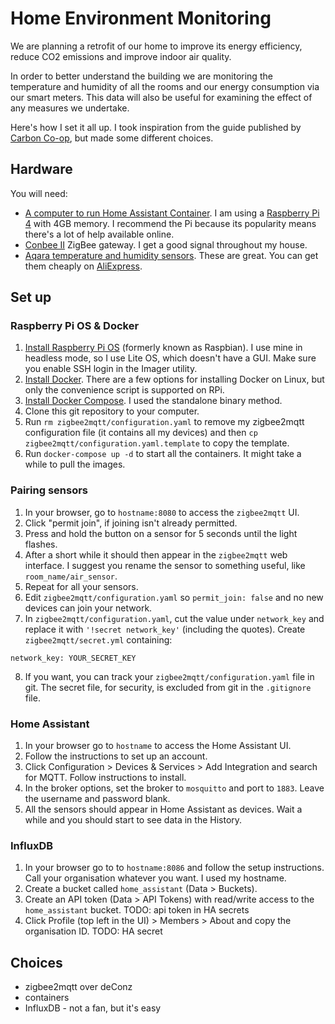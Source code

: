 # Home Environment Monitoring

We are planning a retrofit of our home to improve its energy efficiency, reduce CO2 emissions and improve indoor air quality.

In order to better understand the building we are monitoring the temperature and humidity of all the rooms and our energy consumption via our smart meters.
This data will also be useful for examining the effect of any measures we undertake.

Here's how I set it all up.
I took inspiration from the guide published by [Carbon Co-op](https://carbon.coop/2020/07/a-guide-to-monitoring-your-home-environment/), but made some different choices.

## Hardware

You will need:

* [A computer to run Home Assistant Container](https://www.home-assistant.io/installation/). I am using a [Raspberry Pi 4](https://www.raspberrypi.com/products/raspberry-pi-4-model-b/) with 4GB memory. I recommend the Pi because its popularity means there's a lot of help available online.
* [Conbee II](https://phoscon.de/en/conbee2) ZigBee gateway. I get a good signal throughout my house.
* [Aqara temperature and humidity sensors](https://www.aqara.com/us/temperature_humidity_sensor.html). These are great. You can get them cheaply on [AliExpress](https://www.aliexpress.com/item/32946812631.html).


## Set up

### Raspberry Pi OS & Docker

1. [Install Raspberry Pi OS](https://www.raspberrypi.com/software/) (formerly known as Raspbian). I use mine in headless mode, so I use Lite OS, which doesn't have a GUI. Make sure you enable SSH login in the Imager utility.
2. [Install Docker](https://docs.docker.com/engine/install/debian/#install-using-the-convenience-script). There are a few options for installing Docker on Linux, but only the convenience script is supported on RPi.
3. [Install Docker Compose](https://docs.docker.com/compose/install/#install-compose). I used the standalone binary method.
4. Clone this git repository to your computer.
5. Run `rm zigbee2mqtt/configuration.yaml` to remove my zigbee2mqtt configuration file (it contains all my devices) and then `cp zigbee2mqtt/configuration.yaml.template` to copy the template.
6. Run `docker-compose up -d` to start all the containers. It might take a while to pull the images.

### Pairing sensors

1. In your browser, go to `hostname:8080` to access the `zigbee2mqtt` UI.
2. Click "permit join", if joining isn't already permitted.
3. Press and hold the button on a sensor for 5 seconds until the light flashes.
4. After a short while it should then appear in the `zigbee2mqtt` web interface. I suggest you rename the sensor to something useful, like `room_name/air_sensor`.
5. Repeat for all your sensors.
6. Edit `zigbee2mqtt/configuration.yaml` so `permit_join: false` and no new devices can join your network.
7. In `zigbee2mqtt/configuration.yaml`, cut the value under `network_key` and replace it with `'!secret network_key'` (including the quotes). Create `zigbee2mqtt/secret.yml` containing:

```
network_key: YOUR_SECRET_KEY
```

8. If you want, you can track your `zigbee2mqtt/configuration.yaml` file in git. The secret file, for security, is excluded from git in the `.gitignore` file.

### Home Assistant

1. In your browser go to `hostname` to access the Home Assistant UI.
2. Follow the instructions to set up an account.
3. Click Configuration > Devices & Services > Add Integration and search for MQTT. Follow instructions to install.
4. In the broker options, set the broker to `mosquitto` and port to `1883`. Leave the username and password blank.
5. All the sensors should appear in Home Assistant as devices. Wait a while and you should start to see data in the History.

### InfluxDB

1. In your browser go to to `hostname:8086` and follow the setup instructions. Call your organisation whatever you want. I used my hostname.
2. Create a bucket called `home_assistant` (Data > Buckets).
3. Create an API token (Data > API Tokens) with read/write access to the `home_assistant` bucket. TODO: api token in HA secrets
4. Click Profile (top left in the UI) > Members > About and copy the organisation ID. TODO: HA secret


## Choices

* zigbee2mqtt over deConz
* containers
* InfluxDB - not a fan, but it's easy
